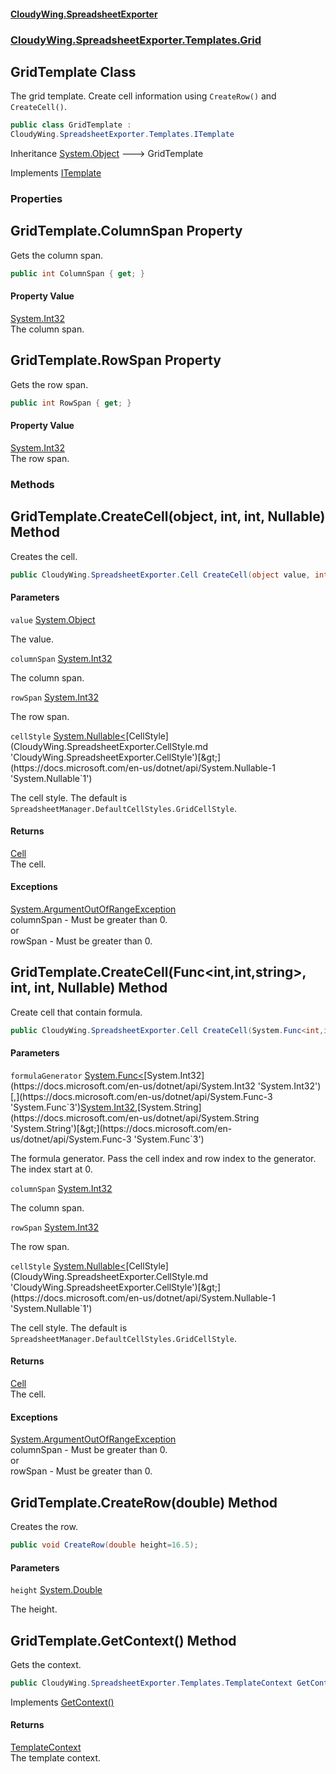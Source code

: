 #### [CloudyWing.SpreadsheetExporter](index.md 'index')
### [CloudyWing.SpreadsheetExporter.Templates.Grid](CloudyWing.SpreadsheetExporter.Templates.Grid.md 'CloudyWing.SpreadsheetExporter.Templates.Grid')

## GridTemplate Class

The grid template. Create cell information using `CreateRow()` and `CreateCell()`.

```csharp
public class GridTemplate :
CloudyWing.SpreadsheetExporter.Templates.ITemplate
```

Inheritance [System.Object](https://docs.microsoft.com/en-us/dotnet/api/System.Object 'System.Object') &#129106; GridTemplate

Implements [ITemplate](CloudyWing.SpreadsheetExporter.Templates.ITemplate.md 'CloudyWing.SpreadsheetExporter.Templates.ITemplate')
### Properties

<a name='CloudyWing.SpreadsheetExporter.Templates.Grid.GridTemplate.ColumnSpan'></a>

## GridTemplate.ColumnSpan Property

Gets the column span.

```csharp
public int ColumnSpan { get; }
```

#### Property Value
[System.Int32](https://docs.microsoft.com/en-us/dotnet/api/System.Int32 'System.Int32')  
The column span.

<a name='CloudyWing.SpreadsheetExporter.Templates.Grid.GridTemplate.RowSpan'></a>

## GridTemplate.RowSpan Property

Gets the row span.

```csharp
public int RowSpan { get; }
```

#### Property Value
[System.Int32](https://docs.microsoft.com/en-us/dotnet/api/System.Int32 'System.Int32')  
The row span.
### Methods

<a name='CloudyWing.SpreadsheetExporter.Templates.Grid.GridTemplate.CreateCell(object,int,int,System.Nullable_CloudyWing.SpreadsheetExporter.CellStyle_)'></a>

## GridTemplate.CreateCell(object, int, int, Nullable<CellStyle>) Method

Creates the cell.

```csharp
public CloudyWing.SpreadsheetExporter.Cell CreateCell(object value, int columnSpan=1, int rowSpan=1, System.Nullable<CloudyWing.SpreadsheetExporter.CellStyle> cellStyle=null);
```
#### Parameters

<a name='CloudyWing.SpreadsheetExporter.Templates.Grid.GridTemplate.CreateCell(object,int,int,System.Nullable_CloudyWing.SpreadsheetExporter.CellStyle_).value'></a>

`value` [System.Object](https://docs.microsoft.com/en-us/dotnet/api/System.Object 'System.Object')

The value.

<a name='CloudyWing.SpreadsheetExporter.Templates.Grid.GridTemplate.CreateCell(object,int,int,System.Nullable_CloudyWing.SpreadsheetExporter.CellStyle_).columnSpan'></a>

`columnSpan` [System.Int32](https://docs.microsoft.com/en-us/dotnet/api/System.Int32 'System.Int32')

The column span.

<a name='CloudyWing.SpreadsheetExporter.Templates.Grid.GridTemplate.CreateCell(object,int,int,System.Nullable_CloudyWing.SpreadsheetExporter.CellStyle_).rowSpan'></a>

`rowSpan` [System.Int32](https://docs.microsoft.com/en-us/dotnet/api/System.Int32 'System.Int32')

The row span.

<a name='CloudyWing.SpreadsheetExporter.Templates.Grid.GridTemplate.CreateCell(object,int,int,System.Nullable_CloudyWing.SpreadsheetExporter.CellStyle_).cellStyle'></a>

`cellStyle` [System.Nullable&lt;](https://docs.microsoft.com/en-us/dotnet/api/System.Nullable-1 'System.Nullable`1')[CellStyle](CloudyWing.SpreadsheetExporter.CellStyle.md 'CloudyWing.SpreadsheetExporter.CellStyle')[&gt;](https://docs.microsoft.com/en-us/dotnet/api/System.Nullable-1 'System.Nullable`1')

The cell style. The default is `SpreadsheetManager.DefaultCellStyles.GridCellStyle`.

#### Returns
[Cell](CloudyWing.SpreadsheetExporter.Cell.md 'CloudyWing.SpreadsheetExporter.Cell')  
The cell.

#### Exceptions

[System.ArgumentOutOfRangeException](https://docs.microsoft.com/en-us/dotnet/api/System.ArgumentOutOfRangeException 'System.ArgumentOutOfRangeException')  
columnSpan - Must be greater than 0.  
            or  
            rowSpan - Must be greater than 0.

<a name='CloudyWing.SpreadsheetExporter.Templates.Grid.GridTemplate.CreateCell(System.Func_int,int,string_,int,int,System.Nullable_CloudyWing.SpreadsheetExporter.CellStyle_)'></a>

## GridTemplate.CreateCell(Func<int,int,string>, int, int, Nullable<CellStyle>) Method

Create cell that contain formula.

```csharp
public CloudyWing.SpreadsheetExporter.Cell CreateCell(System.Func<int,int,string> formulaGenerator, int columnSpan=1, int rowSpan=1, System.Nullable<CloudyWing.SpreadsheetExporter.CellStyle> cellStyle=null);
```
#### Parameters

<a name='CloudyWing.SpreadsheetExporter.Templates.Grid.GridTemplate.CreateCell(System.Func_int,int,string_,int,int,System.Nullable_CloudyWing.SpreadsheetExporter.CellStyle_).formulaGenerator'></a>

`formulaGenerator` [System.Func&lt;](https://docs.microsoft.com/en-us/dotnet/api/System.Func-3 'System.Func`3')[System.Int32](https://docs.microsoft.com/en-us/dotnet/api/System.Int32 'System.Int32')[,](https://docs.microsoft.com/en-us/dotnet/api/System.Func-3 'System.Func`3')[System.Int32](https://docs.microsoft.com/en-us/dotnet/api/System.Int32 'System.Int32')[,](https://docs.microsoft.com/en-us/dotnet/api/System.Func-3 'System.Func`3')[System.String](https://docs.microsoft.com/en-us/dotnet/api/System.String 'System.String')[&gt;](https://docs.microsoft.com/en-us/dotnet/api/System.Func-3 'System.Func`3')

The formula generator. Pass the cell index and row index to the generator. The  index start at 0.

<a name='CloudyWing.SpreadsheetExporter.Templates.Grid.GridTemplate.CreateCell(System.Func_int,int,string_,int,int,System.Nullable_CloudyWing.SpreadsheetExporter.CellStyle_).columnSpan'></a>

`columnSpan` [System.Int32](https://docs.microsoft.com/en-us/dotnet/api/System.Int32 'System.Int32')

The column span.

<a name='CloudyWing.SpreadsheetExporter.Templates.Grid.GridTemplate.CreateCell(System.Func_int,int,string_,int,int,System.Nullable_CloudyWing.SpreadsheetExporter.CellStyle_).rowSpan'></a>

`rowSpan` [System.Int32](https://docs.microsoft.com/en-us/dotnet/api/System.Int32 'System.Int32')

The row span.

<a name='CloudyWing.SpreadsheetExporter.Templates.Grid.GridTemplate.CreateCell(System.Func_int,int,string_,int,int,System.Nullable_CloudyWing.SpreadsheetExporter.CellStyle_).cellStyle'></a>

`cellStyle` [System.Nullable&lt;](https://docs.microsoft.com/en-us/dotnet/api/System.Nullable-1 'System.Nullable`1')[CellStyle](CloudyWing.SpreadsheetExporter.CellStyle.md 'CloudyWing.SpreadsheetExporter.CellStyle')[&gt;](https://docs.microsoft.com/en-us/dotnet/api/System.Nullable-1 'System.Nullable`1')

The cell style. The default is `SpreadsheetManager.DefaultCellStyles.GridCellStyle`.

#### Returns
[Cell](CloudyWing.SpreadsheetExporter.Cell.md 'CloudyWing.SpreadsheetExporter.Cell')  
The cell.

#### Exceptions

[System.ArgumentOutOfRangeException](https://docs.microsoft.com/en-us/dotnet/api/System.ArgumentOutOfRangeException 'System.ArgumentOutOfRangeException')  
columnSpan - Must be greater than 0.  
            or  
            rowSpan - Must be greater than 0.

<a name='CloudyWing.SpreadsheetExporter.Templates.Grid.GridTemplate.CreateRow(double)'></a>

## GridTemplate.CreateRow(double) Method

Creates the row.

```csharp
public void CreateRow(double height=16.5);
```
#### Parameters

<a name='CloudyWing.SpreadsheetExporter.Templates.Grid.GridTemplate.CreateRow(double).height'></a>

`height` [System.Double](https://docs.microsoft.com/en-us/dotnet/api/System.Double 'System.Double')

The height.

<a name='CloudyWing.SpreadsheetExporter.Templates.Grid.GridTemplate.GetContext()'></a>

## GridTemplate.GetContext() Method

Gets the context.

```csharp
public CloudyWing.SpreadsheetExporter.Templates.TemplateContext GetContext();
```

Implements [GetContext()](CloudyWing.SpreadsheetExporter.Templates.ITemplate.md#CloudyWing.SpreadsheetExporter.Templates.ITemplate.GetContext() 'CloudyWing.SpreadsheetExporter.Templates.ITemplate.GetContext()')

#### Returns
[TemplateContext](CloudyWing.SpreadsheetExporter.Templates.TemplateContext.md 'CloudyWing.SpreadsheetExporter.Templates.TemplateContext')  
The template context.